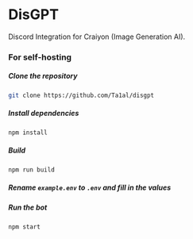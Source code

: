 # DisGPT
Discord Integration for Craiyon (Image Generation AI).

### For self-hosting
##### Clone the repository
```bash
git clone https://github.com/Ta1al/disgpt
```
##### Install dependencies
```bash
npm install
```
##### Build
```bash
npm run build
```
##### Rename `example.env` to `.env` and fill in the values
##### Run the bot
```bash
npm start
```
